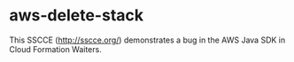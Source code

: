 # aws-delete-stack

This SSCCE (http://sscce.org/) demonstrates a bug in the AWS Java SDK in Cloud Formation Waiters.
